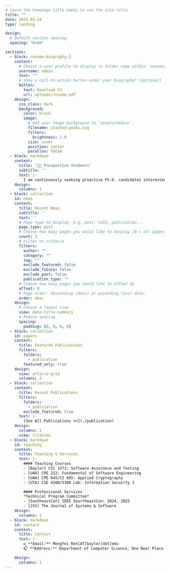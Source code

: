 ```yaml
---
# Leave the homepage title empty to use the site title
title: ""
date: 2025-02-24
type: landing

design:
  # Default section spacing
  spacing: "6rem"

sections:
  - block: resume-biography-3
    content:
      # Choose a user profile to display (a folder name within `content/authors/`)
      username: admin
      text: ""
      # Show a call-to-action button under your biography? (optional)
      button:
        text: Download CV
        url: uploads/resume.pdf
    design:
      css_class: dark
      background:
        color: black
        image:
          # Add your image background to `assets/media/`.
          filename: stacked-peaks.svg
          filters:
            brightness: 1.0
          size: cover
          position: center
          parallax: false
  - block: markdown
    content:
      title: '🧑‍🎓 Prospective Students'
      subtitle: ''
      text: |-
        I am continuously seeking proactive Ph.D. candidates interested in advancing research in Software Testing. Prospective candidates should possess a strong foundation in computer science or software engineering, with a focus on program analysis, testing, operating systems, and proficient programming skills (C, C++, Python, Java). If this opportunity aligns with your interests, please reach out to me. See current openings in [here](opening/).
    design:
      columns: 1
  - block: collection
    id: news
    content:
      title: Recent News
      subtitle: ''
      text: ''
      # Page type to display. E.g. post, talk, publication...
      page_type: post
      # Choose how many pages you would like to display (0 = all pages)
      count: 3
      # Filter on criteria
      filters:
        author: ""
        category: ""
        tag: ""
        exclude_featured: false
        exclude_future: false
        exclude_past: false
        publication_type: ""
      # Choose how many pages you would like to offset by
      offset: 0
      # Page order: descending (desc) or ascending (asc) date.
      order: desc
    design:
      # Choose a layout view
      view: date-title-summary
      # Reduce spacing
      spacing:
        padding: [0, 0, 0, 0]
  - block: collection
    id: papers
    content:
      title: Featured Publications
      filters:
        folders:
          - publication
        featured_only: true
    design:
      view: article-grid
      columns: 2
  - block: collection
    content:
      title: Recent Publications
      filters:
        folders:
          - publication
        exclude_featured: true
      text: |-
        [See All Publications >>](./publication)
    design:
      columns: 2
      view: citation
  - block: markdown
    id: teaching
    content:
      title: Teaching & Services
      text: |-
        #### Teaching Courses
        - [Baylor] CSI 3373: Software Assurance and Testing
        - [UAH] CPE 212: Fundamental of Software Engineering
        - [UAH] CPE 645/CS 685: Applied Cryptography
        - [UTA] CSE 4380/5380 Lab: Information Secuirty I 

        #### Professional Services
        *Technical Program Committee*
        - [SoutheastCon] IEEE SourtheastCon: 2024, 2025
        - [JSS] The Journal of Systems & Software   
    design:
      columns: 1
  - block: markdown
    id: contact
    content:
      title: Contact
      text: |-
        ✉ **Email:** Mengfei_Ren[AT]baylor[dot]edu
        📫 **Address:** Department of Computer Science, One Bear Place #97141, Waco, TX 76798-7141

    design:
      columns: 1
---
```

